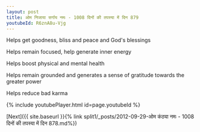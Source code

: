 ```yaml
---
layout: post
title: ओम निजाया सर्गाय नमः - 1008 दिनों की तपस्या में दिन 879
youtubeId: R6znA8u-Vjg
---
```

 
 
Helps get goodness, bliss and peace and God's blessings
 
Helps remain focused, help generate inner energy 
 
Helps boost physical and mental health 
 
Helps remain grounded and generates a sense of gratitude towards the greater power 
 
Helps reduce bad karma
 
 
 
 


{% include youtubePlayer.html id=page.youtubeId %}
 
[Next]({{ site.baseurl }}{% link  split1/_posts/2012-09-29-ओम कंठ्या नमः - 1008 दिनों की तपस्या में दिन 878.md%})
 
